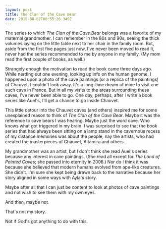 ```yaml
---
layout: post
title: The Clan of the Cave Bear
date: 2019-08-02T00:55:26.349Z
---
```

The series to which _The Clan of the Cave Bear_ belongs was a favorite of my maternal grandmother. I can remember in the 80s and 90s, seeing the thick volumes laying on the little table next to her chair in the family room. But, aside from the first five pages just now, I've never been moved to read it, never had the series recommended to me by anyone in my family. (My mom read the first couple of books, as well.)

Strangely enough the motivation to read the book came three days ago. While nerding out one evening, looking up info on the human genome, I happened upon a photo of the cave paintings (or a replica of the paintings) of Chauvet. I couldn't look away. It's a long-time dream of mine to visit one such cave in France. But in all my visits to the areas surrounding these caves, I've never been able to go. One day, perhaps, after I write a book series like Auel's, I'll get a chance to go inside Chauvet.

This little detour into the Chauvet caves (and others) inspired me for some unexplained reason to think of _The Clan of the Cave Bear_. Maybe it was the reference to cave bears I was hearing. Maybe just the word cave. Who knows what got triggered in my brain. I was surprised to see that the book series that had always been sitting on a lamp stand in the cavernous recess of my distance memories was about the people, nay the artists, who had created the masterpieces of Chauvet, Altamira and others.

My grandmother was an artist, but I don't think she read Auel's series because any interest in cave paintings. (She read all except for _The Land of Painted Caves_; she passed into eternity in 2006.) Nor do I think it was because she believed that modern humans evolved from ape-like creatures. She didn't. I'm sure she kept being drawn back to the narrative because her story aligned in some ways with Ayla's story.

Maybe after all that I can just be content to look at photos of cave paintings and not wish to see them with my own eyes.

 And then, maybe not.

That's not my story.

Not if God's got anything to do with this.
